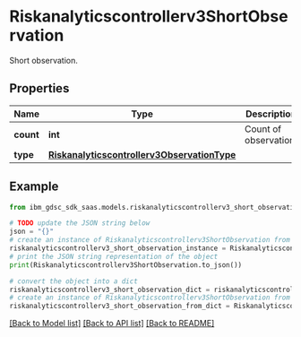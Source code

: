 # Riskanalyticscontrollerv3ShortObservation

Short observation.

## Properties

Name | Type | Description | Notes
------------ | ------------- | ------------- | -------------
**count** | **int** | Count of observation. | [optional] 
**type** | [**Riskanalyticscontrollerv3ObservationType**](Riskanalyticscontrollerv3ObservationType.md) |  | [optional] 

## Example

```python
from ibm_gdsc_sdk_saas.models.riskanalyticscontrollerv3_short_observation import Riskanalyticscontrollerv3ShortObservation

# TODO update the JSON string below
json = "{}"
# create an instance of Riskanalyticscontrollerv3ShortObservation from a JSON string
riskanalyticscontrollerv3_short_observation_instance = Riskanalyticscontrollerv3ShortObservation.from_json(json)
# print the JSON string representation of the object
print(Riskanalyticscontrollerv3ShortObservation.to_json())

# convert the object into a dict
riskanalyticscontrollerv3_short_observation_dict = riskanalyticscontrollerv3_short_observation_instance.to_dict()
# create an instance of Riskanalyticscontrollerv3ShortObservation from a dict
riskanalyticscontrollerv3_short_observation_from_dict = Riskanalyticscontrollerv3ShortObservation.from_dict(riskanalyticscontrollerv3_short_observation_dict)
```
[[Back to Model list]](../README.md#documentation-for-models) [[Back to API list]](../README.md#documentation-for-api-endpoints) [[Back to README]](../README.md)


